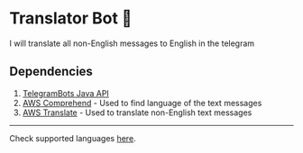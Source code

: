 # Translator Bot 🤖
I will translate all non-English messages to English in the telegram

## Dependencies

1. [TelegramBots Java API](https://github.com/rubenlagus/TelegramBots)
2. [AWS Comprehend](https://aws.amazon.com/comprehend/) - Used to find language of the text messages
3.  [AWS Translate](https://aws.amazon.com/translate/) - Used to translate non-English text messages

----------

Check supported languages [here](https://gist.github.com/shivangiG/8dc63c408a791f7d5666dfa63589cbd4).
